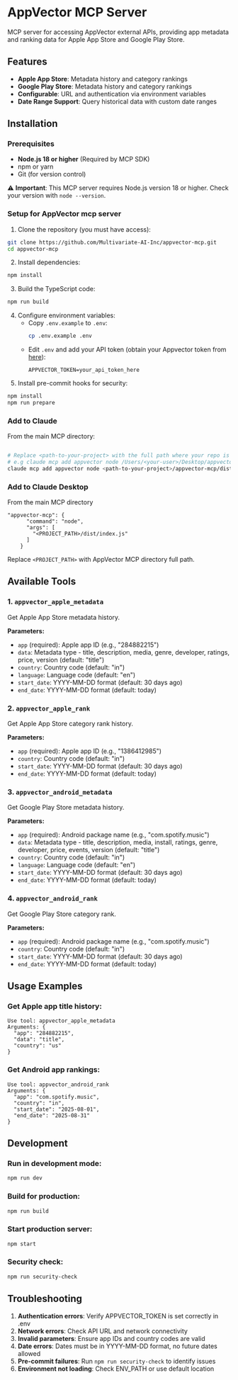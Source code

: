 # AppVector MCP Server

MCP server for accessing AppVector external APIs, providing app metadata and ranking data for Apple App Store and Google Play Store.

## Features

- **Apple App Store**: Metadata history and category rankings
- **Google Play Store**: Metadata history and category rankings
- **Configurable**: URL and authentication via environment variables
- **Date Range Support**: Query historical data with custom date ranges

## Installation

### Prerequisites

- **Node.js 18 or higher** (Required by MCP SDK)
- npm or yarn
- Git (for version control)

⚠️ **Important**: This MCP server requires Node.js version 18 or higher. Check your version with `node --version`.

### Setup for AppVector mcp server

1. Clone the repository (you must have access):

```bash
git clone https://github.com/Multivariate-AI-Inc/appvector-mcp.git
cd appvector-mcp
```

2. Install dependencies:

```bash
npm install
```

3. Build the TypeScript code:

```bash
npm run build
```

4. Configure environment variables:
   - Copy `.env.example` to `.env`:
     ```bash
     cp .env.example .env
     ```
   - Edit `.env` and add your API token (obtain your Appvector token from [here](https://appvector.io/users/get_token/)):
     ```env
     APPVECTOR_TOKEN=your_api_token_here
     ```
5. Install pre-commit hooks for security:

```bash
npm install
npm run prepare
```

### Add to Claude

From the main MCP directory:

```bash

# Replace <path-to-your-project> with the full path where your repo is located
# e.g claude mcp add appvector node /Users/<your-user>/Desktop/appvector-mcp/dist/index.js
claude mcp add appvector node <path-to-your-project>/appvector-mcp/dist/index.js

```

### Add to Claude Desktop

From the main MCP directory

```
"appvector-mcp": {
      "command": "node",
      "args": [
        "<PROJECT_PATH>/dist/index.js"
      ]
    }
```

Replace `<PROJECT_PATH>` with AppVector MCP directory full path.

## Available Tools

### 1. `appvector_apple_metadata`

Get Apple App Store metadata history.

**Parameters:**

- `app` (required): Apple app ID (e.g., "284882215")
- `data`: Metadata type - title, description, media, genre, developer, ratings, price, version (default: "title")
- `country`: Country code (default: "in")
- `language`: Language code (default: "en")
- `start_date`: YYYY-MM-DD format (default: 30 days ago)
- `end_date`: YYYY-MM-DD format (default: today)

### 2. `appvector_apple_rank`

Get Apple App Store category rank history.

**Parameters:**

- `app` (required): Apple app ID (e.g., "1386412985")
- `country`: Country code (default: "in")
- `start_date`: YYYY-MM-DD format (default: 30 days ago)
- `end_date`: YYYY-MM-DD format (default: today)

### 3. `appvector_android_metadata`

Get Google Play Store metadata history.

**Parameters:**

- `app` (required): Android package name (e.g., "com.spotify.music")
- `data`: Metadata type - title, description, media, install, ratings, genre, developer, price, events, version (default: "title")
- `country`: Country code (default: "in")
- `language`: Language code (default: "en")
- `start_date`: YYYY-MM-DD format (default: 30 days ago)
- `end_date`: YYYY-MM-DD format (default: today)

### 4. `appvector_android_rank`

Get Google Play Store category rank.

**Parameters:**

- `app` (required): Android package name (e.g., "com.spotify.music")
- `country`: Country code (default: "in")
- `start_date`: YYYY-MM-DD format (default: 30 days ago)
- `end_date`: YYYY-MM-DD format (default: today)

## Usage Examples

### Get Apple app title history:

```
Use tool: appvector_apple_metadata
Arguments: {
  "app": "284882215",
  "data": "title",
  "country": "us"
}
```

### Get Android app rankings:

```
Use tool: appvector_android_rank
Arguments: {
  "app": "com.spotify.music",
  "country": "in",
  "start_date": "2025-08-01",
  "end_date": "2025-08-31"
}
```

## Development

### Run in development mode:

```bash
npm run dev
```

### Build for production:

```bash
npm run build
```

### Start production server:

```bash
npm start
```

### Security check:

```bash
npm run security-check
```

## Troubleshooting

1. **Authentication errors**: Verify APPVECTOR_TOKEN is set correctly in .env
2. **Network errors**: Check API URL and network connectivity
3. **Invalid parameters**: Ensure app IDs and country codes are valid
4. **Date errors**: Dates must be in YYYY-MM-DD format, no future dates allowed
5. **Pre-commit failures**: Run `npm run security-check` to identify issues
6. **Environment not loading**: Check ENV_PATH or use default location
